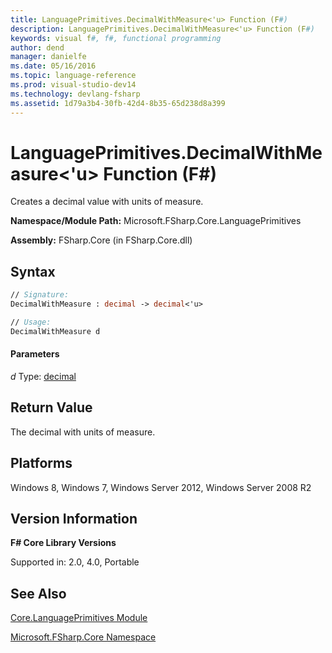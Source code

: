 ```yaml
---
title: LanguagePrimitives.DecimalWithMeasure<'u> Function (F#)
description: LanguagePrimitives.DecimalWithMeasure<'u> Function (F#)
keywords: visual f#, f#, functional programming
author: dend
manager: danielfe
ms.date: 05/16/2016
ms.topic: language-reference
ms.prod: visual-studio-dev14
ms.technology: devlang-fsharp
ms.assetid: 1d79a3b4-30fb-42d4-8b35-65d238d8a399 
---
```


# LanguagePrimitives.DecimalWithMeasure<'u> Function (F#)

Creates a decimal value with units of measure.

**Namespace/Module Path:** Microsoft.FSharp.Core.LanguagePrimitives

**Assembly:** FSharp.Core (in FSharp.Core.dll)


## Syntax

```fsharp
// Signature:
DecimalWithMeasure : decimal -> decimal<'u>

// Usage:
DecimalWithMeasure d
```

#### Parameters
*d*
Type: [decimal](https://msdn.microsoft.com/library/9d557533-316c-4b5c-aed5-4d35506f6c3e)

## Return Value

The decimal with units of measure.

## Platforms
Windows 8, Windows 7, Windows Server 2012, Windows Server 2008 R2


## Version Information
**F# Core Library Versions**

Supported in: 2.0, 4.0, Portable

## See Also
[Core.LanguagePrimitives Module](Core.LanguagePrimitives-Module-%5BFSharp%5D.md)

[Microsoft.FSharp.Core Namespace](Microsoft.FSharp.Core-Namespace-%5BFSharp%5D.md)